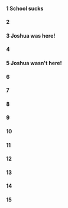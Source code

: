 #### 1 School sucks
#### 2
#### 3 Joshua was here!
#### 4
#### 5 Joshua wasn't here!
#### 6
#### 7
#### 8
#### 9
#### 10
#### 11
#### 12
#### 13
#### 14
#### 15
